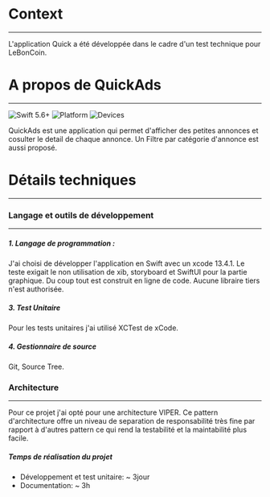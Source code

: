 
# Context
- - - -
L'application Quick a été développée dans le cadre d'un test technique pour LeBonCoin.
# A propos de QuickAds
- - - -
![Swift 5.6+](https://img.shields.io/badge/Swift-5.6+-orange.svg) ![Platform](https://img.shields.io/badge/platforms-iOS%2014.0+-333333.svg) ![Devices](https://img.shields.io/badge/Device-iPhone%20|%20iPad-333333.svg)

QuickAds est une application qui permet d'afficher des petites annonces et cosulter le detail de chaque annonce. Un Filtre par catégorie d'annonce est aussi proposé.

# Détails techniques
- - - -
### Langage et outils de développement
---
##### 1. Langage de programmation :
J'ai choisi de développer l'application en Swift avec un xcode 13.4.1. Le teste exigait le non utilisation de xib, storyboard et SwiftUI pour la partie graphique. Du coup tout est construit en ligne de code. Aucune libraire tiers n'est authorisée.

##### 3. Test Unitaire
Pour les tests unitaires j'ai utilisé XCTest de xCode.
##### 4. Gestionnaire de source
Git, Source Tree.
### Architecture
---
Pour ce projet j'ai opté pour une architecture VIPER. Ce pattern d'architecture offre un niveau de separation de responsabilité très fine par rapport à d'autres pattern ce qui rend la testabilité et la maintabilité plus facile.

##### Temps de réalisation du projet
- Développement et test unitaire: ~ 3jour
- Documentation: ~ 3h
